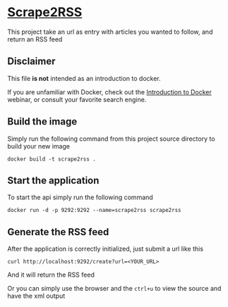 # [Scrape2RSS](./README.md)

This project take an url as entry with articles you wanted to follow, and return an RSS feed

## Disclaimer

This file **is not** intended as an introduction to docker.

 If you are unfamiliar with Docker, check out the [Introduction to Docker](https://training.docker.com/introduction-to-docker) webinar, or consult your favorite search engine.

## Build the image

Simply run the following command from this project source directory to build your new image
```
docker build -t scrape2rss .
```

## Start the application
To start the api simply run the following command
```
docker run -d -p 9292:9292 --name=scrape2rss scrape2rss
```

## Generate the RSS feed
After the application is correctly initialized, just submit a url like this 
```
curl http://localhost:9292/create?url=<YOUR_URL>
```
And it will return the RSS feed

Or you can simply use the browser and the `ctrl+u` to view the source and have the xml output